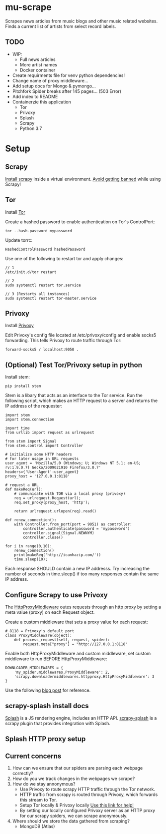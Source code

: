 # mu-scrape

Scrapes news articles from music blogs and other music related websites.
Finds a current list of artists from select record labels.  

## TODO

- WIP:
	- Full news articles
	- More artist names
	- Docker container
- Create requirments file for venv python dependencies!
- Change name of proxy middleware...
- Add setup docs for Mongo & pymongo...
- Pitchfork Spider breaks after 145 pages... (503 Error)
- Add index to README
- Containerzie this application
	- Tor
	- Privoxy
	- Splash
	- Scrapy
	- Python 3.7

# Setup

## Scrapy

[Install scrapy](http://doc.scrapy.org/en/latest/intro/install.html#using-a-virtual-environment-recommended) inside a virtual environment. 
[Avoid getting banned](https://docs.scrapy.org/en/latest/topics/practices.html#avoiding-getting-banned) while using Scrapy!

## Tor 

Install [Tor](https://www.torproject.org/docs/tor-doc-unix.html.en) 

Create a hashed password to enable authentication on Tor's ControlPort:

```
tor --hash-password mypassword
```

Update torrc:

```
HashedControlPassword hashedPassword 
```

Use one of the following to restart tor and apply changes:

```
// 1 
/etc/init.d/tor restart

// 2
sudo systemctl restart tor.service 

// 3 (Restarts all instances)
sudo systemctl restart tor-master.service 
```

## Privoxy

Install [Privoxy](https://www.privoxy.org/) 

Edit Privoxy's config file located at /etc/privoxy/config
and enable socks5 forwarding. This tells Privoxy to route 
traffic through Tor:

```
forward-socks5 / localhost:9050 .
```

## (Optional) Test Tor/Privoxy setup in python 

Install stem:

```
pip install stem
```

Stem is a libary that acts as an interface to the Tor service.
Run the following script, which makes an HTTP request to a server
and returns the IP address of the requester:

```
import stem
import stem.connection

import time
from urllib import request as urlrequest

from stem import Signal
from stem.control import Controller

# initialize some HTTP headers
# for later usage in URL requests
user_agent = 'Mozilla/5.0 (Windows; U; Windows NT 5.1; en-US; rv:1.9.0.7) Gecko/2009021910 Firefox/3.0.7'
headers={'User-Agent':user_agent}
proxy_host = '127.0.0.1:8118'

# request a URL 
def makeReq(url):
    # communicate with TOR via a local proxy (privoxy)
    req = urlrequest.Request(url); 
    req.set_proxy(proxy_host, 'http');
    
    return urlrequest.urlopen(req).read() 

def renew_connection():
    with Controller.from_port(port = 9051) as controller:
        controller.authenticate(password = 'mypassword')
        controller.signal(Signal.NEWNYM)
        controller.close()

for i in range(0,10):
    renew_connection()
    print(makeReq('http://icanhazip.com/'))
    time.sleep(10);
```

Each response SHOULD contain a new IP addresss. 
Try increasing the number of seconds in time.sleep() 
if too many responses contain the same IP address.  

## Configure Scrapy to use Privoxy

The [HttpProxyMiddleware](https://docs.scrapy.org/en/latest/topics/downloader-middleware.html#module-scrapy.downloadermiddlewares.httpproxy)
outes requests through an http proxy by setting a meta value (proxy) on each Request object.

Create a custom middleware that sets a proxy value for each request:

```
# 8118 = Privoxy's default port
class ProxyMiddleware(object):
    def process_request(self, request, spider):
        request.meta["proxy"] = "http://127.0.0.1:8118"
``` 

Enable both HttpProxyMiddleware and custom middleware, set custom middleware to run BEFORE
HttpProxyMiddleware:

```   
DOWNLOADER_MIDDLEWARES = {
    'my_spider.middlewares.ProxyMiddleware': 2, 
    'scrapy.downloadermiddlewares.httpproxy.HttpProxyMiddleware': 3
}
```

Use the following [blog post](https://blog.scrapinghub.com/scrapy-proxy) for reference.

## scrapy-splash install docs

[Splash](https://splash.readthedocs.io/en/latest/index.html) is a JS rendering engine, includes an HTTP API.
[scrapy-splash](https://github.com/scrapy-plugins/scrapy-splash) is a scrapy plugin that provides integration with Splash.

## Splash HTTP proxy setup 

## Current concerns

1) How can we ensure that our spiders are parsing each webpage correctly?
2) How do you we track changes in the webpages we scrape?
3) How do we stay annonymous?
	- Use Privoxy to route scrapy HTTP traffic through the Tor network.
	- HTTP traffic from scrapy is routed through Privoxy, which forwards this stream to Tor.
	- Setup Tor locally & Privoxy locally [Use this link for help!](https://dm295.blogspot.com/2016/02/tor-ip-changing-and-web-scraping.html)
	- By setting our locally configured Privoxy server as an HTTP proxy for our scrapy spiders, we can scrape anonymously.
4) Where should we store the data gathered from scraping?
	- MongoDB (Atlas) 
